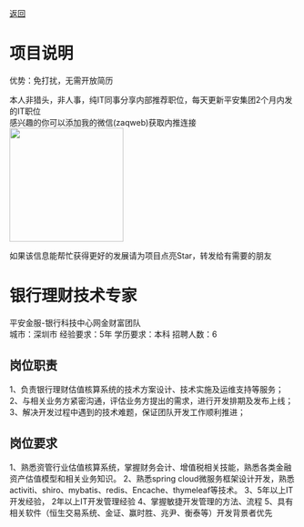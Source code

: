 [返回](../)

# 项目说明

优势：免打扰，无需开放简历

本人非猎头，非人事，纯IT同事分享内部推荐职位，每天更新平安集团2个月内发的IT职位  
感兴趣的你可以添加我的微信(zaqweb)获取内推连接  
<img src="https://github.com/zaqweb/PA-IT-JOBS/blob/master/WechatICode.jpeg"  height="200" width="200">

如果该信息能帮忙获得更好的发展请为项目点亮Star，转发给有需要的朋友

# 银行理财技术专家
平安金服-银行科技中心网金财富团队  
城市：深圳市 经验要求：5年 学历要求：本科  招聘人数：6

## 岗位职责
1、负责银行理财估值核算系统的技术方案设计、技术实施及运维支持等服务；
2、与相关业务方紧密沟通，评估业务方提出的需求，进行开发排期及发布上线；
3、解决开发过程中遇到的技术难题，保证团队开发工作顺利推进；

## 岗位要求
1、熟悉资管行业估值核算系统，掌握财务会计、增值税相关技能，熟悉各类金融资产估值模型和相关业务知识。
2、熟悉spring cloud微服务框架设计开发，熟悉activiti、shiro、mybatis、redis、Encache、thymeleaf等技术。
3、5年以上IT开发经验， 2年以上IT开发管理经验
4、掌握敏捷开发管理的方法、流程
5、具有相关软件（恒生交易系统、金证、赢时胜、兆尹、衡泰等）开发背景者优先




